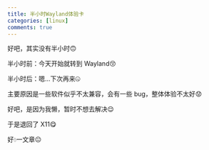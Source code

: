 ```yaml
---
title: 半小时Wayland体验卡
categories: [linux]
comments: true
---
```


好吧，其实没有半小时:upside_down_face:

半小时前：今天开始就转到 Wayland:kissing_closed_eyes:

半小时后：嗯...下次再来:zipper_mouth_face:

主要原因是一些软件似乎不太兼容，会有一些 bug，整体体验不太好:worried:

好吧，是因为我懒，暂时不想去解决:relieved:

于是退回了 X11:yum:

好:droplet:一文章:neutral_face:
